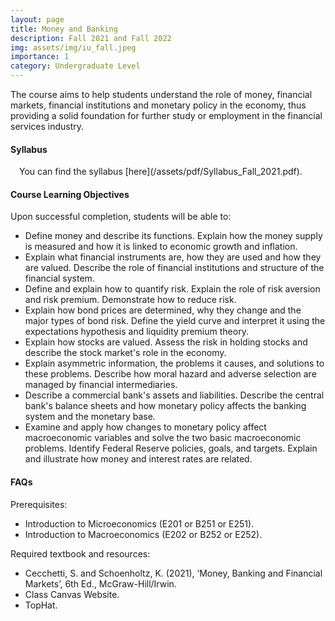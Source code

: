 ```yaml
---
layout: page
title: Money and Banking
description: Fall 2021 and Fall 2022
img: assets/img/iu_fall.jpeg
importance: 1
category: Undergraduate Level
---
```


The course aims to help students understand the role of money, financial markets, financial institutions and monetary policy in the economy, thus providing a solid foundation for further study or employment in the financial services industry. 

<h4>Syllabus</h4>
<i class="fas fa-download"></i>&#8195;You can find the syllabus [here](/assets/pdf/Syllabus_Fall_2021.pdf).

<h4>Course Learning Objectives</h4>
Upon successful completion, students will be able to:
<ul>
<li>Define money and describe its functions. Explain how the money supply is measured and how it is linked to economic growth and inflation.</li>
<li>Explain what financial instruments are, how they are used and how they are valued. Describe the role of financial institutions and structure of the financial system.</li>
<li>Define and explain how to quantify risk. Explain the role of risk aversion and risk premium. Demonstrate how to reduce risk.</li>
<li>Explain how bond prices are determined, why they change and the major types of bond risk. Define the yield curve and interpret it using the expectations hypothesis and liquidity premium theory.</li>
<li>Explain how stocks are valued. Assess the risk in holding stocks and describe the stock market's role in the economy.</li>
<li>Explain asymmetric information, the problems it causes, and solutions to these problems. Describe how moral hazard and adverse selection are managed by financial intermediaries.</li>
<li>Describe a commercial bank's assets and liabilities. Describe the central bank's balance sheets and how monetary policy affects the banking system and the monetary base.</li>
<li>Examine and apply how changes to monetary policy affect macroeconomic variables and solve the two basic macroeconomic problems. Identify Federal Reserve policies, goals, and targets. Explain and illustrate how money and interest rates are related.</li>
</ul>

<h4>FAQs</h4>
Prerequisites:
<ul>
<li>Introduction to Microeconomics (E201 or B251 or E251).</li>
<li>Introduction to Macroeconomics (E202 or B252 or E252).</li>
</ul>

Required textbook and resources:
<ul>
<li>Cecchetti, S. and Schoenholtz, K. (2021), ‘Money, Banking and Financial Markets’, 6th Ed., McGraw-Hill/Irwin.</li>
<li>Class Canvas Website.</li>
<li>TopHat.</li>
</ul>